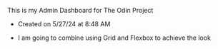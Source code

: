 This is my Admin Dashboard for The Odin Project

- Created on 5/27/24 at 8:48 AM

- I am going to combine using Grid and Flexbox to achieve the look